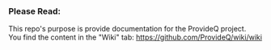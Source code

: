 ### Please Read:
This repo's purpose is provide documentation for the ProvideQ project. <br>
You find the content in the "Wiki" tab: https://github.com/ProvideQ/wiki/wiki
